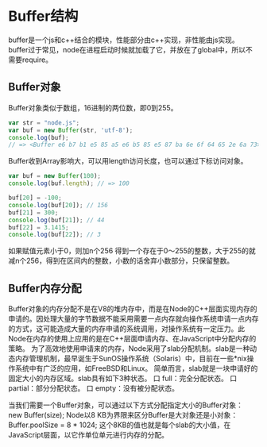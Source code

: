 # Buffer结构
buffer是一个js和c++结合的模块，性能部分由c++实现，非性能由js实现。
buffer过于常见，node在进程启动时候就加载了它，并放在了global中，所以不需要require。

## Buffer对象
Buffer对象类似于数组，16进制的两位数，即0到255。
```javascript
var str = "node.js"; 
var buf = new Buffer(str, 'utf-8'); 
console.log(buf);
// => <Buffer e6 b7 b1 e5 85 a5 e6 b5 85 e5 87 ba 6e 6f 64 65 2e 6a 73>
```
Buffer收到Array影响大，可以用length访问长度，也可以通过下标访问对象。
```javascript
var buf = new Buffer(100); 
console.log(buf.length); // => 100
```

```javascript
buf[20] = -100; 
console.log(buf[20]); // 156 
buf[21] = 300; 
console.log(buf[21]); // 44 
buf[22] = 3.1415; 
console.log(buf[22]); // 3
```
如果赋值元素小于0，则加n个256 得到一个存在于0～255的整数，大于255的就减n个256，得到在区间内的整数，小数的话舍弃小数部分，只保留整数。

## Buffer内存分配
Buffer对象的内存分配不是在V8的堆内存中，而是在Node的C++层面实现内存的申请的。因处理大量的字节数据不能采用需要一点内存就向操作系统申请一点内存的方式，这可能造成大量的内存申请的系统调用，对操作系统有一定压力。此Node在内存的使用上应用的是在C++层面申请内存、在JavaScript中分配内存的策略。
为了高效地使用申请来的内存，Node采用了slab分配机制。slab是一种动态内存管理机制，最早诞生于SunOS操作系统（Solaris）中，目前在一些*nix操作系统中有广泛的应用，如FreeBSD和Linux。
简单而言，slab就是一块申请好的固定大小的内存区域。slab具有如下3种状态。
口 full：完全分配状态。
口 partial：部分分配状态。
口 empty：没有被分配状态。

当我们需要一个Buffer对象，可以通过以下方式分配指定大小的Buffer对象：
new Buffer(size);
Node以8 KB为界限来区分Buffer是大对象还是小对象：
Buffer.poolSize = 8 * 1024;
这个8KB的值也就是每个slab的大小值，在JavaScript层面，以它作单位单元进行内存的分配。